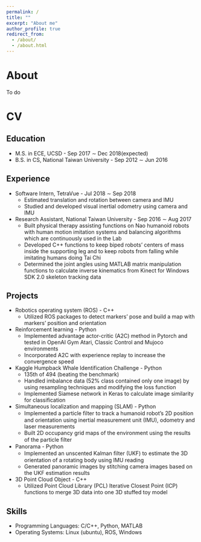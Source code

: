 ```yaml
---
permalink: /
title: ""
excerpt: "About me"
author_profile: true
redirect_from: 
  - /about/
  - /about.html
---
```

# About
To do  





# CV
## Education
* M.S. in ECE, UCSD - Sep 2017 ∼ Dec 2018(expected)
* B.S. in CS, National Taiwan University - Sep 2012 ∼ Jun 2016

## Experience
* Software Intern, TetraVue - Jul 2018 ∼ Sep 2018
  * Estimated translation and rotation between camera and IMU
  * Studied and developed visual inertial odometry using camera and IMU
* Research Assistant, National Taiwan University - Sep 2016 ∼ Aug 2017
  * Built  physical  therapy  assisting  functions  on  Nao  humanoid  robots  with  human  motion  imitation systems and balancing algorithms which are continuously used in the Lab
  * Developed C++ functions to keep biped robots’ centers of mass inside the supporting leg and to keep robots from falling while imitating humans doing Tai Chi
  * Determined  the  joint  angles  using  MATLAB  matrix  manipulation  functions  to  calculate  inverse kinematics from Kinect for Windows SDK 2.0 skeleton tracking data

## Projects
* Robotics operating system (ROS) - C++
  * Utilized ROS packages to detect markers’ pose and build a map with markers’ position and orientation
* Reinforcement learning - Python
  * Implemented advantage actor-critic (A2C) method in Pytorch and tested in OpenAI Gym Atari, Classic Control and Mujoco environments
  * Incorporated A2C with experience replay to increase the convergence speed
* Kaggle Humpback Whale Identification Challenge - Python
  * 135th of 494 (beating the benchmark)
  * Handled imbalance data (52% class contained only one image) by using resampling techniques and modifying the loss function
  * Implemented Siamese network in Keras to calculate image similarity for classification
* Simultaneous localization and mapping (SLAM) - Python
  * Implemented a particle ﬁlter to track a humanoid robot’s 2D position and orientation using inertial measurement unit (IMU), odometry and laser measurements
  * Built 2D occupancy grid maps of the environment using the results of the particle ﬁlter
* Panorama - Python
  * Implemented an unscented Kalman ﬁlter (UKF) to estimate the 3D orientation of a rotating body using IMU reading
  * Generated panoramic images by stitching camera images based on the UKF estimation results
* 3D Point Cloud Object - C++
  * Utilized Point Cloud Library (PCL) Iterative Closest Point (ICP) functions to merge 3D data into one 3D stuffed toy model

## Skills
* Programming Languages: C/C++, Python, MATLAB
* Operating Systems: Linux (ubuntu), ROS, Windows
